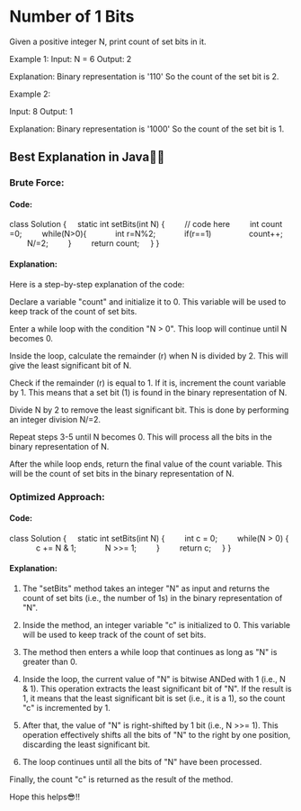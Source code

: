 # Number of 1 Bits
Given a positive integer N, print count of set bits in it. 

Example 1:
Input:
N = 6
Output:
2

Explanation:
Binary representation is '110' 
So the count of the set bit is 2.

Example 2:

Input:
8
Output:
1

Explanation:
Binary representation is '1000' 
So the count of the set bit is 1.

## Best Explanation in Java🚀🚀

### Brute Force:

#### Code:

class Solution {
    static int setBits(int N) {
        // code here
        int count =0;
        while(N>0){
            int r=N%2;
            if(r==1)
                count++;
            N/=2;
        }
        return count;
    }
}

#### Explanation:

Here is a step-by-step explanation of the code:

Declare a variable "count" and initialize it to 0. This variable will be used to keep track of the count of set bits.

Enter a while loop with the condition "N > 0". This loop will continue until N becomes 0.

Inside the loop, calculate the remainder (r) when N is divided by 2. This will give the least significant bit of N.

Check if the remainder (r) is equal to 1. If it is, increment the count variable by 1. This means that a set bit (1) is found in the binary representation of N.

Divide N by 2 to remove the least significant bit. This is done by performing an integer division N/=2.

Repeat steps 3-5 until N becomes 0. This will process all the bits in the binary representation of N.

After the while loop ends, return the final value of the count variable. This will be the count of set bits in the binary representation of N.

### Optimized Approach:

#### Code:

class Solution {
    static int setBits(int N) {
        int c = 0;
        while(N > 0) {
            c += N & 1;
            N >>= 1;
        }
        return c;
    }
}

#### Explanation:

1. The "setBits" method takes an integer "N" as input and returns the count of set bits (i.e., the number of 1s) in the binary representation of "N".

2. Inside the method, an integer variable "c" is initialized to 0. This variable will be used to keep track of the count of set bits.

3. The method then enters a while loop that continues as long as "N" is greater than 0. 

4. Inside the loop, the current value of "N" is bitwise ANDed with 1 (i.e., N & 1). This operation extracts the least significant bit of "N". If the result is 1, it means that the least significant bit is set (i.e., it is a 1), so the count "c" is incremented by 1. 

5. After that, the value of "N" is right-shifted by 1 bit (i.e., N >>= 1). This operation effectively shifts all the bits of "N" to the right by one position, discarding the least significant bit. 

6. The loop continues until all the bits of "N" have been processed. 

Finally, the count "c" is returned as the result of the method.

Hope this helps😎!!
